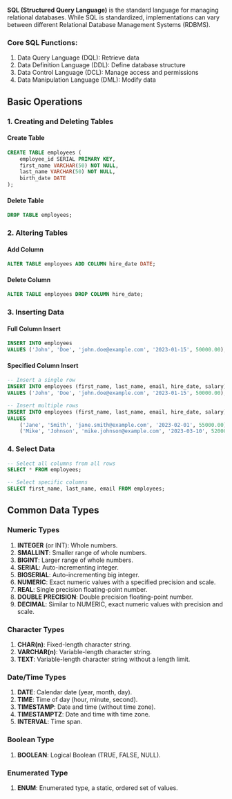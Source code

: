 **SQL (Structured Query Language)** is the standard language for managing relational databases. While SQL is standardized, implementations can vary between different Relational Database Management Systems (RDBMS).
### Core SQL Functions:
1. Data Query Language (DQL): Retrieve data
2. Data Definition Language (DDL): Define database structure
3. Data Control Language (DCL): Manage access and permissions
4. Data Manipulation Language (DML): Modify data
## Basic Operations
### 1. Creating and Deleting Tables
#### Create Table
```sql
CREATE TABLE employees (
    employee_id SERIAL PRIMARY KEY,
    first_name VARCHAR(50) NOT NULL,
    last_name VARCHAR(50) NOT NULL,
    birth_date DATE
);
```
#### Delete Table
```sql
DROP TABLE employees;
```
### 2. Altering Tables
#### Add Column
```sql
ALTER TABLE employees ADD COLUMN hire_date DATE;
```
#### Delete Column
```sql
ALTER TABLE employees DROP COLUMN hire_date;
```
### 3. Inserting Data
#### Full Column Insert
```sql
INSERT INTO employees
VALUES ('John', 'Doe', 'john.doe@example.com', '2023-01-15', 50000.00);
```

#### Specified Column Insert
```sql
-- Insert a single row
INSERT INTO employees (first_name, last_name, email, hire_date, salary)
VALUES ('John', 'Doe', 'john.doe@example.com', '2023-01-15', 50000.00);

-- Insert multiple rows
INSERT INTO employees (first_name, last_name, email, hire_date, salary)
VALUES 
    ('Jane', 'Smith', 'jane.smith@example.com', '2023-02-01', 55000.00),
    ('Mike', 'Johnson', 'mike.johnson@example.com', '2023-03-10', 52000.00);
```
### 4. Select Data
```sql
-- Select all columns from all rows 
SELECT * FROM employees; 

-- Select specific columns 
SELECT first_name, last_name, email FROM employees;
```

## Common Data Types
### Numeric Types
1. **INTEGER** (or INT): Whole numbers.
2. **SMALLINT**: Smaller range of whole numbers.
3. **BIGINT**: Larger range of whole numbers.
4. **SERIAL**: Auto-incrementing integer.
5. **BIGSERIAL**: Auto-incrementing big integer.
6. **NUMERIC**: Exact numeric values with a specified precision and scale.
7. **REAL**: Single precision floating-point number.
8. **DOUBLE PRECISION**: Double precision floating-point number.
9. **DECIMAL**: Similar to NUMERIC, exact numeric values with precision and scale.
### Character Types
1. **CHAR(n)**: Fixed-length character string.
2. **VARCHAR(n)**: Variable-length character string.
3. **TEXT**: Variable-length character string without a length limit.
### Date/Time Types
1. **DATE**: Calendar date (year, month, day).
2. **TIME**: Time of day (hour, minute, second).
3. **TIMESTAMP**: Date and time (without time zone).
4. **TIMESTAMPTZ**: Date and time with time zone.
5. **INTERVAL**: Time span.
### Boolean Type
1. **BOOLEAN**: Logical Boolean (TRUE, FALSE, NULL).
### Enumerated Type
1. **ENUM**: Enumerated type, a static, ordered set of values.